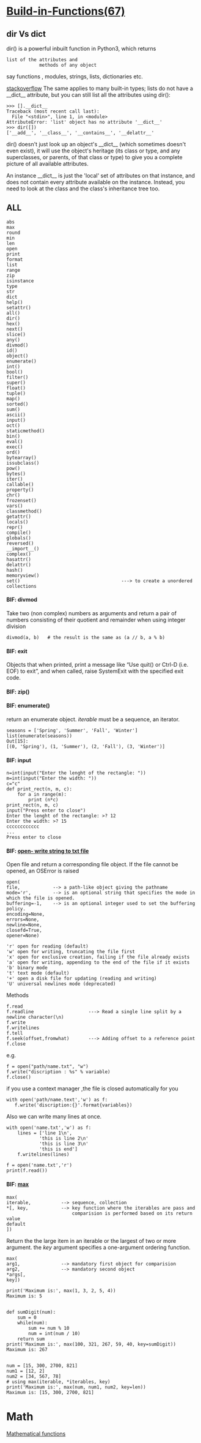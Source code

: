# [Build-in-Functions(67)](https://docs.python.org/3/library/functions.html)

## dir Vs __dict__

dir() is a powerful inbuilt function in Python3, which returns 
```
list of the attributes and 
            methods of any object 
```
say functions , modules, strings, lists, dictionaries etc.

[stackoverflow](https://stackoverflow.com/questions/14361256/whats-the-biggest-difference-between-dir-and-dict-in-python)
The same applies to many built-in types; lists do not have a \_\_dict\_\_ attribute,
but you can still list all the attributes using dir():
```
>>> [].__dict__
Traceback (most recent call last):
  File "<stdin>", line 1, in <module>
AttributeError: 'list' object has no attribute '__dict__'
>>> dir([])
['__add__', '__class__', '__contains__', '__delattr__'
```
dir() doesn't just look up an object's \_\_dict\_\_ (which sometimes doesn't even exist), it will use the object's heritage (its class or type, and any superclasses, or parents, of that class or type) to give you a complete picture of all available attributes.

An instance \_\_dict\_\_ is just the 'local' set of attributes on that instance, and does not contain every attribute available on the instance. Instead, you need to look at the class and the class's inheritance tree too.



## ALL 
```
abs                                                
max                                                 
round                                               
min                                                 
len                                                 
open                                               
print                                            
format                                  
list                                     
range                                 
zip                                            
isinstance                                         
type                               
str
dict                      
help()	
setattr()
all()	
dir()	
hex()	
next()	
slice()
any()	
divmod()	
id()	
object()	
enumerate()	
int()	
bool()	
filter()	
super()
float()	
tuple()
map()	
sorted()
sum() 
ascii()	
input()	
oct()	
staticmethod()
bin()	
eval()	
exec()	
ord()	
bytearray()	
issubclass()	
pow()	
bytes()	
iter()		
callable()	
property()	
chr()	
frozenset()	
vars()
classmethod()	
getattr()	
locals()	
repr()	
compile()	  
globals()	
reversed()	
__import__()
complex()	
hasattr()	
delattr()	
hash()	
memoryview()	
set()                                     ---> to create a unordered collections
```

#### BIF: divmod
Take two (non complex) numbers as arguments 
and return a pair of numbers consisting of their quotient and remainder when using integer division
```
divmod(a, b)   # the result is the same as (a // b, a % b)
```
#### BIF: exit
Objects that when printed, print a message like “Use quit() or Ctrl-D (i.e. EOF) to exit”, 
and when called, raise SystemExit with the specified exit code.


#### BIF: zip()

#### BIF: enumerate()
return an enumerate object. *iterable* must be a sequence, an iterator.
```
seasons = ['Spring', 'Summer', 'Fall', 'Winter']
list(enumerate(seasons))
Out[15]: 
[(0, 'Spring'), (1, 'Summer'), (2, 'Fall'), (3, 'Winter')]
```
 
#### BIF: input
```
n=int(input("Enter the lenght of the rectangle: "))
m=int(input("Enter the width: "))
c="c"
def print_rect(n, m, c):
    for a in range(m):
        print (n*c)
print_rect(n, m, c)
input("Press enter to close")
Enter the lenght of the rectangle: >? 12
Enter the width: >? 15
cccccccccccc
...
Press enter to close
```

#### BIF: [open- write string to txt file](https://learnpythonbreakpython.com/?s=c10)
Open file and return a corresponding file object. If the file cannot be opened, an OSError is raised
```
open(
file,            --> a path-like object giving the pathname
mode='r',        --> is an optional string that specifies the mode in which the file is opened.
buffering=-1,    --> is an optional integer used to set the buffering policy.
encoding=None, 
errors=None, 
newline=None,
closefd=True, 
opener=None)
```
```
'r' open for reading (default)
'w' open for writing, truncating the file first
'x' open for exclusive creation, failing if the file already exists
'a' open for writing, appending to the end of the file if it exists
'b' binary mode
't' text mode (default)
'+' open a disk file for updating (reading and writing)
'U' universal newlines mode (deprecated)
```
Methods
```
f.read
f.readline                    ---> Read a single line split by a newline character(\n)
f.write
f.writelines
f.tell            
f.seek(offset,fromwhat)       ---> Adding offset to a reference point
f.close
```

e.g.
```
f = open("path/name.txt", "w")
f.write("discription : %s" % variable)
f.close()
```
if you use a context manager ,the file is closed automatically for you
```
with open('path/name.text','w') as f:
   f.write('discription:{}'.format{variables})
```
Also we can write many lines at once.
```
with open('name.txt','w') as f:
    lines = ['line 1\n',
            'this is line 2\n'
            'this is line 3\n'
            'this is end']
    f.writelines(lines)

f = open('name.txt','r')
print(f.read())      
```
#### BIF: [max](https://www.programiz.com/python-programming/methods/built-in/max)
```
max(
iterable,           --> sequence, collection
*[, key,            --> key function where the iterables are pass and 
                        comparision is performed based on its return value
default
])
```
Return the the large item in an iterable or the largest of two or more argument. the *key* argument specifies a
one-argument ordering function. 
```
max(
arg1,               --> mandatory first object for comparision
arg2,               --> mandatory second object
*args[, 
key])
```
```
print('Maximum is:', max(1, 3, 2, 5, 4))
Maximum is: 5


def sumDigit(num):
    sum = 0
    while(num):
        sum += num % 10
        num = int(num / 10)
    return sum
print('Maximum is:', max(100, 321, 267, 59, 40, key=sumDigit))
Maximum is: 267


num = [15, 300, 2700, 821]
num1 = [12, 2]
num2 = [34, 567, 78]
# using max(iterable, *iterables, key)
print('Maximum is:', max(num, num1, num2, key=len))
Maximum is: [15, 300, 2700, 821]

```


# Math
[Mathematical functions](https://docs.python.org/3/library/math.html)


